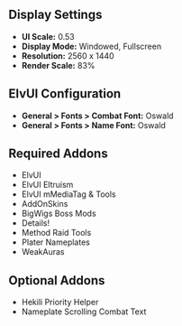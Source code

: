 ## Display Settings
- **UI Scale:** 0.53
- **Display Mode:** Windowed, Fullscreen
- **Resolution:** 2560 x 1440
- **Render Scale:** 83%

## ElvUI Configuration
- **General > Fonts > Combat Font:** Oswald
- **General > Fonts > Name Font:** Oswald

## Required Addons
- ElvUI
- ElvUI Eltruism
- ElvUI mMediaTag & Tools
- AddOnSkins
- BigWigs Boss Mods
- Details!
- Method Raid Tools
- Plater Nameplates
- WeakAuras

## Optional Addons
- Hekili Priority Helper
- Nameplate Scrolling Combat Text
